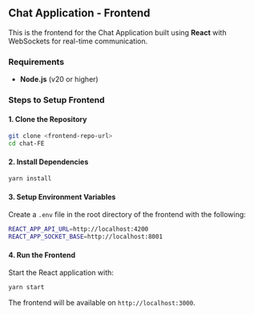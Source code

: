 

## Chat Application - Frontend

This is the frontend for the Chat Application built using **React** with WebSockets for real-time communication.

### Requirements
- **Node.js** (v20 or higher)

### Steps to Setup Frontend

#### 1. Clone the Repository

```bash
git clone <frontend-repo-url>
cd chat-FE
```

#### 2. Install Dependencies

```bash
yarn install
```

#### 3. Setup Environment Variables

Create a `.env` file in the root directory of the frontend with the following:

```bash
REACT_APP_API_URL=http://localhost:4200
REACT_APP_SOCKET_BASE=http://localhost:8001
```

#### 4. Run the Frontend

Start the React application with:

```bash
yarn start
```

The frontend will be available on `http://localhost:3000`.
